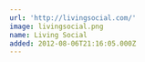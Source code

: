 ```yaml
---
url: 'http://livingsocial.com/'
image: livingsocial.png
name: Living Social
added: 2012-08-06T21:16:05.000Z
---
```

